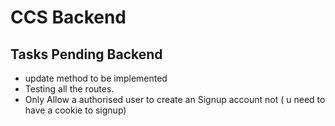 # CCS Backend

## Tasks Pending Backend
- update method to be implemented
- Testing all the routes.
- Only Allow a authorised user to create an Signup account not ( u need to have a cookie to signup)